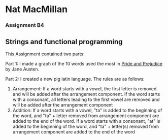 # Nat MacMillan
### Assignment B4
## Strings and functional programming

This Assignment contained two parts: 

Part 1: I made a graph of the 10 words used the most in <ins> Pride and Prejudice </ins> by Jane Austen.

Part 2: I created a new pig latin language. The rules are as follows:

1) Arrangement: If a word starts with a vowel, the first letter is removed and will be added after the arrangement component.
    If the word starts with a consonant, all letters leading to the first vowel are removed and will be added after the arrangement component
 2) Addition: If a word starts with a vowel, "ta" is added to the beginning of the word, and "ta" + letter removed from arrangement component are added to the end of the word.
   If a word starts with a consonant, "at" is added to the beginning of the word, and "ta" + letter(s) removed from arrangement component are added to the end of the word
